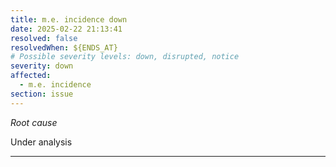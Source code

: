 ```yaml
---
title: m.e. incidence down
date: 2025-02-22 21:13:41
resolved: false
resolvedWhen: ${ENDS_AT}
# Possible severity levels: down, disrupted, notice
severity: down
affected:
  - m.e. incidence
section: issue
---
```


*Root cause*

Under analysis

---


